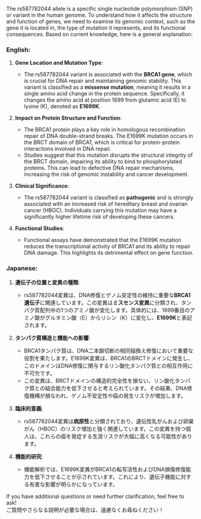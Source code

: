 The rs587782044 allele is a specific single nucleotide polymorphism (SNP) or variant in the human genome. To understand how it affects the structure and function of genes, we need to examine its genomic context, such as the gene it is located in, the type of mutation it represents, and its functional consequences. Based on current knowledge, here is a general explanation:

### English:
1. **Gene Location and Mutation Type**:
   - The rs587782044 variant is associated with the **BRCA1 gene**, which is crucial for DNA repair and maintaining genomic stability. This variant is classified as a **missense mutation**, meaning it results in a single amino acid change in the protein sequence. Specifically, it changes the amino acid at position 1699 from glutamic acid (E) to lysine (K), denoted as **E1699K**.

2. **Impact on Protein Structure and Function**:
   - The BRCA1 protein plays a key role in homologous recombination repair of DNA double-strand breaks. The E1699K mutation occurs in the BRCT domain of BRCA1, which is critical for protein-protein interactions involved in DNA repair.
   - Studies suggest that this mutation disrupts the structural integrity of the BRCT domain, impairing its ability to bind to phosphorylated proteins. This can lead to defective DNA repair mechanisms, increasing the risk of genomic instability and cancer development.

3. **Clinical Significance**:
   - The rs587782044 variant is classified as **pathogenic** and is strongly associated with an increased risk of hereditary breast and ovarian cancer (HBOC). Individuals carrying this mutation may have a significantly higher lifetime risk of developing these cancers.

4. **Functional Studies**:
   - Functional assays have demonstrated that the E1699K mutation reduces the transcriptional activity of BRCA1 and its ability to repair DNA damage. This highlights its detrimental effect on gene function.

### Japanese:
1. **遺伝子の位置と変異の種類**:
   - rs587782044変異は、DNA修復とゲノム安定性の維持に重要な**BRCA1遺伝子**に関連しています。この変異は**ミスセンス変異**に分類され、タンパク質配列中の1つのアミノ酸が変化します。具体的には、1699番目のアミノ酸がグルタミン酸（E）からリシン（K）に変化し、**E1699K**と表記されます。

2. **タンパク質構造と機能への影響**:
   - BRCA1タンパク質は、DNA二本鎖切断の相同組換え修復において重要な役割を果たします。E1699K変異は、BRCA1のBRCTドメインに発生し、このドメインはDNA修復に関与するリン酸化タンパク質との相互作用に不可欠です。
   - この変異は、BRCTドメインの構造的完全性を損ない、リン酸化タンパク質との結合能力を低下させると考えられています。その結果、DNA修復機構が損なわれ、ゲノム不安定性や癌の発生リスクが増加します。

3. **臨床的意義**:
   - rs587782044変異は**病原性**と分類されており、遺伝性乳がんおよび卵巣がん（HBOC）のリスク増加と強く関連しています。この変異を持つ個人は、これらの癌を発症する生涯リスクが大幅に高くなる可能性があります。

4. **機能的研究**:
   - 機能解析では、E1699K変異がBRCA1の転写活性およびDNA損傷修復能力を低下させることが示されています。これにより、遺伝子機能に対する有害な影響が明らかになっています。

If you have additional questions or need further clarification, feel free to ask!  
ご質問やさらなる説明が必要な場合は、遠慮なくお尋ねください！